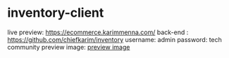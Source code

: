 # inventory-client
live preview: https://ecommerce.karimmenna.com/
back-end : https://github.com/chiefkarim/inventory
username: admin
password: tech community
preview image: [preview image](preview.png)
